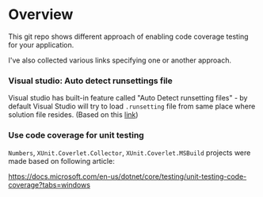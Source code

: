 # Overview

This git repo shows different approach of enabling code coverage testing for your application.



I've also collected various links specifying one or another approach.



### Visual studio: Auto detect runsettings file

Visual studio has built-in feature called "Auto Detect runsetting files" - by default Visual Studio will try to load `.runsetting` file from same place where solution file resides. (Based on this [link](https://developercommunity.visualstudio.com/t/auto-detect-runsettings-file-is-not-working/1033850))



### Use code coverage for unit testing

`Numbers`, `XUnit.Coverlet.Collector`, `XUnit.Coverlet.MSBuild` projects were made based on following article:

https://docs.microsoft.com/en-us/dotnet/core/testing/unit-testing-code-coverage?tabs=windows



